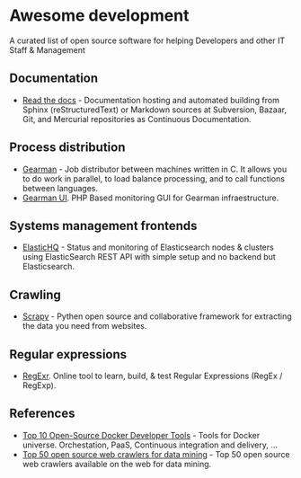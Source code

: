 # Awesome development
A curated list of open source software for helping Developers and other IT Staff & Management

## Documentation
* [Read the docs](https://read-the-docs.readthedocs.org/) - Documentation hosting and automated building from Sphinx (reStructuredText) or Markdown sources at Subversion, Bazaar, Git, and Mercurial repositories as Continuous Documentation.

## Process distribution
* [Gearman](http://gearman.org/) - Job distributor between machines written in C. It allows you to do work in parallel, to load balance processing, and to call functions between languages. 
* [Gearman UI](https://github.com/gaspaio/gearmanui). PHP Based monitoring GUI for Gearman infraestructure.

## Systems management frontends
* [ElasticHQ](http://www.elastichq.org/index.html) - Status and monitoring of Elasticsearch nodes & clusters using ElasticSearch REST API with simple setup and no backend but Elasticsearch.

## Crawling
* [Scrapy](http://scrapy.org/) - Pythen open source and collaborative framework for extracting the data you need from websites.

## Regular expressions
* [RegExr](http://regexr.com/). Online tool to learn, build, & test Regular Expressions (RegEx / RegExp).

## References
* [Top 10 Open-Source Docker Developer Tools](https://www.ctl.io/developers/blog/post/top-10-open-source-docker-developer-tools/) - Tools for Docker universe. Orchestation, PaaS, Continuous integration and delivery, ...
* [Top 50 open source web crawlers for data mining](http://bigdata-madesimple.com/top-50-open-source-web-crawlers-for-data-mining/) - Top 50 open source web crawlers available on the web for data mining.
